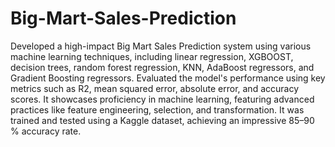 # Big-Mart-Sales-Prediction

Developed a high-impact Big Mart Sales Prediction system using various machine learning techniques, including linear regression, XGBOOST, decision trees, random forest regression, KNN, AdaBoost regressors, and Gradient Boosting regressors. Evaluated the model's performance using key metrics such as R2, mean squared error, absolute error, and accuracy scores. It showcases proficiency in machine learning, featuring advanced practices like feature engineering, selection, and transformation. It was trained and tested using a Kaggle dataset, achieving an impressive 85–90 \% accuracy rate.
